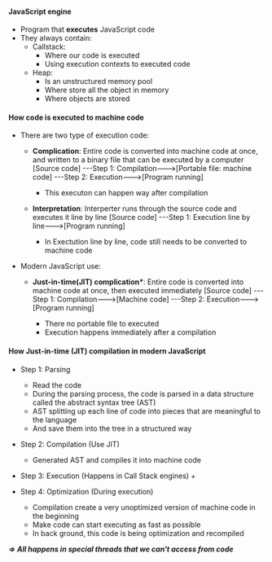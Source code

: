 #### JavaScript engine

- Program that **executes** JavaScript code
- They always contain:
  - Callstack:
    - Where our code is executed
    - Using execution contexts to executed code
  - Heap:
    - Is an unstructured memory pool
    - Where store all the object in memory
    - Where objects are stored

#### How code is executed to machine code

- There are two type of execution code:

  - **Complication**: Entire code is converted into machine code at once, and written to a binary file that can be executed by a computer
    [Source code] ---Step 1: Compilation--->[Portable file: machine code] ---Step 2: Execution--->[Program running]
    
    + This executon can happen way after compilation

  - **Interpretation**: Interperter runs through the source code and executes it line by line
    [Source code] ---Step 1: Execution line by line--->[Program running]
    
    + In Exectution line by line, code still needs to be converted to machine code

- Modern JavaScript use:
  - **Just-in-time(JIT) complication\***: Entire code is converted into machine code at once, then executed immediately
    [Source code] ---Step 1: Compilation--->[Machine code] ---Step 2: Execution--->[Program running]

    + There no portable file to executed
    + Execution happens immediately after a compilation

#### How Just-in-time (JIT) compilation in modern JavaScript

- Step 1: Parsing
    + Read the code
    + During the parsing process, the code is parsed in a data structure called the abstract syntax tree (AST)
    + AST splitting up each line of code into pieces that are meaningful to the language
    + And save them into the tree in a structured way

- Step 2: Compilation (Use JIT)
    +   Generated AST and compiles it into machine code

- Step 3: Execution (Happens in Call Stack engines)
    + 

- Step 4: Optimization (During execution)
    + Compilation create a very unoptimized version of machine code in the beginning
    + Make code can start executing as fast as possible
    + In back ground, this code is being optimization and recompiled  

***=> All happens in special threads that we can't access from code***